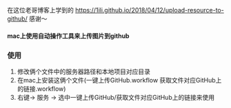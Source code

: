 在这位老哥博客上学到的 https://1ili.github.io/2018/04/12/upload-resource-to-github/ 感谢～
#### mac上使用自动操作工具来上传图片到github

### 使用
1. 修改俩个文件中的服务器路径和本地项目对应目录
2. 在mac上安装这俩个文件(一键上传GitHub.workflow 获取文件对应GitHub上的链接.workflow)
3. 右键-> 服务 -> 选中一键上传GitHub/获取文件对应GitHub上的链接来使用

